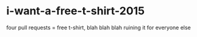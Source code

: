 # i-want-a-free-t-shirt-2015
four pull requests = free t-shirt, blah blah blah ruining it for everyone else
